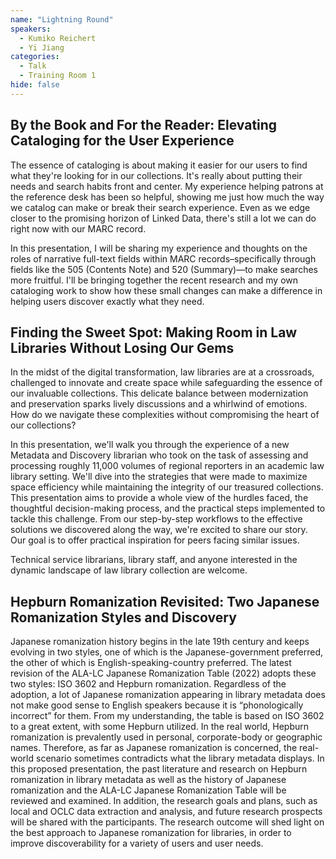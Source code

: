 ```yaml
---
name: "Lightning Round"
speakers:
  - Kumiko Reichert
  - Yi Jiang
categories:
  - Talk
  - Training Room 1
hide: false
---
```


## By the Book and For the Reader: Elevating Cataloging for the User Experience

The essence of cataloging is about making it easier for our users to find what they're looking for in our collections. It's really about putting their needs and search habits front and center. My experience helping patrons at the reference desk has been so helpful, showing me just how much the way we catalog can make or break their search experience. Even as we edge closer to the promising horizon of Linked Data, there's still a lot we can do right now with our MARC record.

In this presentation, I will be sharing my experience and thoughts on the roles of narrative full-text fields within MARC records–specifically through fields like the 505 (Contents Note) and 520 (Summary)—to make searches more fruitful. I'll be bringing together the recent research and my own cataloging work to show how these small changes can make a difference in helping users discover exactly what they need.

## Finding the Sweet Spot: Making Room in Law Libraries Without Losing Our Gems

In the midst of the digital transformation, law libraries are at a crossroads, challenged to innovate and create space while safeguarding the essence of our invaluable collections. This delicate balance between modernization and preservation sparks lively discussions and a whirlwind of emotions. How do we navigate these complexities without compromising the heart of our collections?

In this presentation, we'll walk you through the experience of a new Metadata and Discovery librarian who took on the task of assessing and processing roughly 11,000 volumes of regional reporters in an academic law library setting. We'll dive into the strategies that were made to maximize space efficiency while maintaining the integrity of our treasured collections. This presentation aims to provide a whole view of the hurdles faced, the thoughtful decision-making process, and the practical steps implemented to tackle this challenge. From our step-by-step workflows to the effective solutions we discovered along the way, we're excited to share our story. Our goal is to offer practical inspiration for peers facing similar issues. 

Technical service librarians, library staff, and anyone interested in the dynamic landscape of law library collection are welcome.

## Hepburn Romanization Revisited: Two Japanese Romanization Styles and Discovery

Japanese romanization history begins in the late 19th century and keeps evolving in two styles, one of which is the Japanese-government preferred, the other of which is English-speaking-country preferred. The latest revision of the ALA-LC Japanese Romanization Table (2022) adopts these two styles: ISO 3602 and Hepburn romanization. Regardless of the adoption, a lot of Japanese romanization appearing in library metadata does not make good sense to English speakers because it is “phonologically incorrect” for them. From my understanding, the table is based on ISO 3602 to a great extent, with some Hepburn utilized. In the real world, Hepburn romanization is prevalently used in personal, corporate-body or geographic names. Therefore, as far as Japanese romanization is concerned, the real-world scenario sometimes contradicts what the library metadata displays. In this proposed presentation, the past literature and research on Hepburn romanization in library metadata as well as the history of Japanese romanization and the ALA-LC Japanese Romanization Table will be reviewed and examined. In addition, the research goals and plans, such as local and OCLC data extraction and analysis, and future research prospects will be shared with the participants. The research outcome will shed light on the best approach to Japanese romanization for libraries, in order to improve discoverability for a variety of users and user needs.